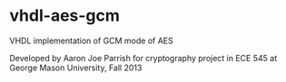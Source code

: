 # vhdl-aes-gcm
VHDL implementation of GCM mode of AES

Developed by Aaron Joe Parrish for cryptography project in ECE 545 at George Mason University, Fall 2013
